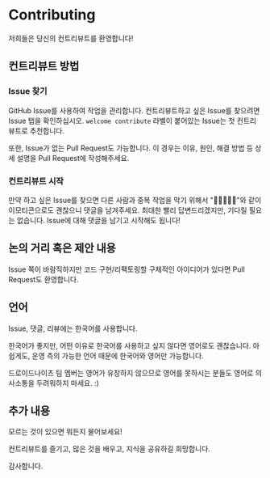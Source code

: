 # Contributing

저희들은 당신의 컨트리뷰트를 환영합니다!

## 컨트리뷰트 방법

### Issue 찾기

GitHub Issue를 사용하여 작업을 관리합니다. 컨트리뷰트하고 싶은 Issue를 찾으려면 Issue 탭을 확인하십시오. `welcome contribute` 라벨이 붙어있는 Issue는 첫 컨트리뷰트로 추천합니다.

또한, Issue가 없는 Pull Request도 가능합니다. 이 경우는 이유, 원인, 해결 방법 등 상세 설명을 Pull Request에 작성해주세요.

### 컨트리뷰트 시작

만약 하고 싶은 Issue를 찾으면 다른 사람과 중복 작업을 막기 위해서 "🙋‍♀️🙋🙋‍♂️"와 같이 이모티콘으로도 괜찮으니 댓글을 남겨주세요. 최대한 빨리 답변드리겠지만, 기다릴 필요는 없습니다. Issue에 대해 댓글을 남기고 시작해도 됩니다!

## 논의 거리 혹은 제안 내용

Issue 쪽이 바람직하지만 코드 구현/리팩토링할 구체적인 아이디어가 있다면 Pull Request도 환영합니다.

## 언어

Issue, 댓글, 리뷰에는 한국어를 사용합니다.

한국어가 좋지만, 어떤 이유로 한국어를 사용하고 싶지 않다면 영어로도 괜찮습니다.
아쉽게도, 운영 측의 가능한 언어 때문에 한국어와 영어만 가능합니다. 

드로이드나이츠 팀 멤버는 영어가 유창하지 않으므로 영어를 못하시는 분들도 영어로 의사소통을 두려워하지 마세요. :)

## 추가 내용

모르는 것이 있으면 뭐든지 물어보세요!

컨트리뷰트를 즐기고, 많은 것을 배우고, 지식을 공유하길 희망합니다.

감사합니다.
